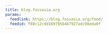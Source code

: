 ```yaml
---
title: blog.fossasia.org
params:
  feedlink: https://blog.fossasia.org/feed/
  feedid: f88c12cdd16979564b7927adc98eda0f
---
```

